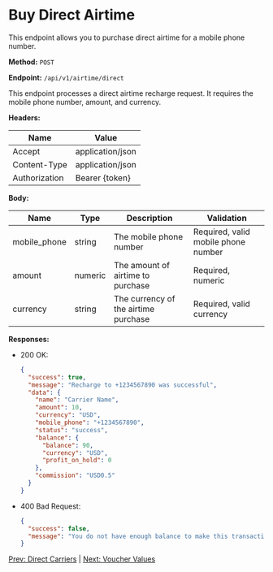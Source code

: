 # Buy Direct Airtime

This endpoint allows you to purchase direct airtime for a mobile phone number.

**Method:** `POST`

**Endpoint:** `/api/v1/airtime/direct`

This endpoint processes a direct airtime recharge request. It requires the mobile phone number, amount, and currency.

**Headers:**

| Name          | Value            |
|---------------|------------------|
| Accept        | application/json |
| Content-Type  | application/json |
| Authorization | Bearer {token}   |

**Body:**

| Name         | Type    | Description                           | Validation                           |
|--------------|---------|---------------------------------------|--------------------------------------|
| mobile_phone | string  | The mobile phone number               | Required, valid mobile phone number  |
| amount       | numeric | The amount of airtime to purchase     | Required, numeric                    |
| currency     | string  | The currency of the airtime purchase  | Required, valid currency             |

**Responses:**

- 200 OK:
  ```json
  {
    "success": true,
    "message": "Recharge to +1234567890 was successful",
    "data": {
      "name": "Carrier Name",
      "amount": 10,
      "currency": "USD",
      "mobile_phone": "+1234567890",
      "status": "success",
      "balance": {
        "balance": 90,
        "currency": "USD",
        "profit_on_hold": 0
      },
      "commission": "USD0.5"
    }
  }
  ```

- 400 Bad Request:
  ```json
  {
    "success": false,
    "message": "You do not have enough balance to make this transaction."
  }
  ```

[Prev: Direct Carriers](/airtime/carriers.md) | [Next: Voucher Values](/airtime/voucher-values.md)

